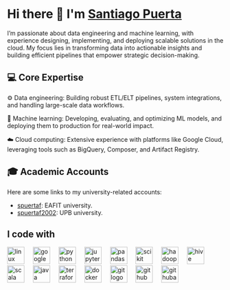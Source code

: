 # Hi there 👋 I'm [Santiago Puerta](https://www.linkedin.com/in/spuertaf/)
I’m passionate about data engineering and machine learning, with experience designing, implementing, and deploying scalable solutions in the cloud. My focus lies in transforming data into actionable insights and building efficient pipelines that empower strategic decision-making.

## 💻 Core Expertise
⚙️ Data engineering: Building robust ETL/ELT pipelines, system integrations, and handling large-scale data workflows.

🤖 Machine learning: Developing, evaluating, and optimizing ML models, and deploying them to production for real-world impact.

☁️ Cloud computing: Extensive experience with platforms like Google Cloud, leveraging tools such as BigQuery, Composer, and Artifact Registry.

## 🎓 Academic Accounts
Here are some links to my university-related accounts:
- [spuertaf](https://github.com/spuertaf): EAFIT university.
- [spuertaf2002](https://github.com/spuertaf2002): UPB university. 

## I code with
<div align="left">
  <img src="https://skillicons.dev/icons?i=linux" height="40" alt="linux logo"  />
  <img width="12" />
  <img src="https://skillicons.dev/icons?i=gcp" height="40" alt="googlecloud logo"  />
  <img width="12" />
  <img src="https://skillicons.dev/icons?i=py" height="40" alt="python logo"  />
  <img width="12" />
  <img src="https://cdn.jsdelivr.net/gh/devicons/devicon/icons/jupyter/jupyter-original.svg" height="40" alt="jupyter logo"  />
  <img width="12" />
  <img src="https://cdn.jsdelivr.net/gh/devicons/devicon/icons/pandas/pandas-original.svg" height="40" alt="pandas logo"  />
  <img width="12" />
  <img src="https://upload.wikimedia.org/wikipedia/commons/0/05/Scikit_learn_logo_small.svg" height="40" alt="scikit learn"  />
  <img width="12" />
  <img src="https://www.vectorlogo.zone/logos/apache_hadoop/apache_hadoop-icon.svg" height="40" alt="hadoop"  />
  <img width="12" />
  <img src="https://www.vectorlogo.zone/logos/apache_hive/apache_hive-icon.svg" height="40" alt="hive"  />
  <img width="12" />
  <img src="https://skillicons.dev/icons?i=scala" height="40" alt="scala logo"  />
  <img width="12" />
  <img src="https://skillicons.dev/icons?i=java" height="40" alt="java logo"  />
  <img width="12" />
  <img src="https://cdn.jsdelivr.net/gh/devicons/devicon/icons/terraform/terraform-original.svg" height="40" alt="terraform logo"  />
  <img width="12" />
  <img src="https://skillicons.dev/icons?i=docker" height="40" alt="docker logo"  />
  <img width="12" />
  <img src="https://skillicons.dev/icons?i=git" height="40" alt="git logo"  />
  <img width="12" />
  <img src="https://skillicons.dev/icons?i=github" height="40" alt="github logo"  />
  <img width="12" />
  <img src="https://skillicons.dev/icons?i=githubactions" height="40" alt="githubactions logo"  />
</div>
